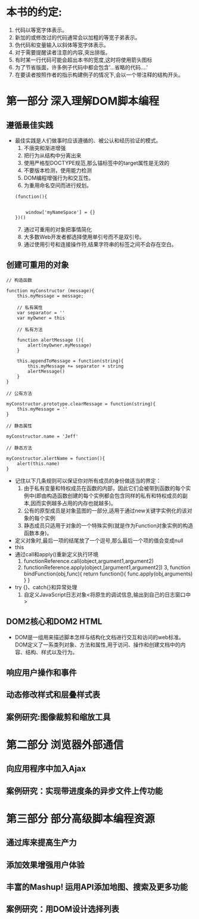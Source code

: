 # 本书的约定:
 1. 代码以等宽字体表示。
 2. 新加的或修改过的代码通常会以加粗的等宽子弟表示。
 3. 伪代码和变量输入以斜体等宽字体表示。
 4. 对于需要提醒读者注意的内容,突出排版。
 5. 有时某一行代码可能会超出本书的宽度,这时将使用箭头图标
 6. 为了节省版面，许多例子代码中都会包含'...省略的代码....'
 7. 在要读者按照作者的指示构建例子的情况下,会以一个带注释的结构开头。
# 第一部分 深入理解DOM脚本编程
## 遵循最佳实践
 * 最佳实践是人们做事时应该遵循的、被公认和经历验证的模式。
   1. 不唐突和渐进增强
   2. 把行为从结构中分离出来
   3. 使用严格型DOCTYPE规范,那么锚标签中的target属性是无效的
   4. 不要版本检测，使用能力检测
   5. DOM编程增强行为和交互性。
   6. 为重用命名空间而进行规划。
   ```
   (function(){


       window['myNameSpace'] = {}
   })()
   ```
   7. 通过可重用的对象把事情简化
   8. 大多数Web开发者都选择使用单引号而不是双引号。
   9. 通过使用引号和连接操作符,结果字符串的标签之间不会存在空白。
    
## 创建可重用的对象
```
// 构造函数  

function myConstructor (message){
    this.myMessage = message;

    // 私有属性
    var separator = ''
    var myOwner = this

    // 私有方法
    
    function alertMessage (){
        alert(myOwner.myMessage)
    }

    this.appendToMessage = function(string){
        this.myMessage += separator + string
        alertMessage()
    }
}

// 公有方法

myConstructor.prototype.clearMessage = function(string){
    this.myMessage = ''
}

// 静态属性

myConstructor.name = 'Jeff'

// 静态方法

myConstructor.alertName = function(){
    alert(this.name)
}

```
 * 记住以下几条规则可以保证你对所有成员的身份做适当的界定：
     1. 由于私有变量和特权成员在函数的内部，因此它们会被带到函数的每个实例中(即由构造函数创建的每个实例都会包含同样的私有和特权成员的副本,因而实例越多占用的内存也就越多)。
     2. 公有的原型成员是对象蓝图的一部分,适用于通过new关键字实例化的该对象的每个实例
     3. 静态成员只适用于对象的一个特殊实例(就是作为Function对象实例的构造函数本身)。
  * 定义对象时,最后一项的结尾放了一个逗号,那么最后一个项的值会变成null
  * this
  * 通过call和apply()重新定义执行环境
     1. functionReference.call(object,argument1,argument2) 
     2. functionReference.apply(object,[argument1,argument2])
     3, function bindFunction(obj,func){
         return function(){
             func.apply(obj,arguments)
         }
     }
   * try {}、catch{}和异常处理
      1. 自定义JavaScript日志对象<将原生的调试信息,输出到自己的日志窗口中>  
## DOM2核心和DOM2 HTML
  * DOM是一组用来描述脚本怎样与结构化文档进行交互和访问的web标准。DOM定义了一系类列对象、方法和属性,用于访问、操作和创建文档中的内容、结构、样式以及行为。
## 响应用户操作和事件
## 动态修改样式和层叠样式表
## 案例研究:图像裁剪和缩放工具
# 第二部分 浏览器外部通信
## 向应用程序中加入Ajax
## 案例研究：实现带进度条的异步文件上传功能
# 第三部分 部分高级脚本编程资源
## 通过库来提高生产力
## 添加效果增强用户体验
## 丰富的Mashup! 运用API添加地图、搜索及更多功能
## 案例研究：用DOM设计选择列表 